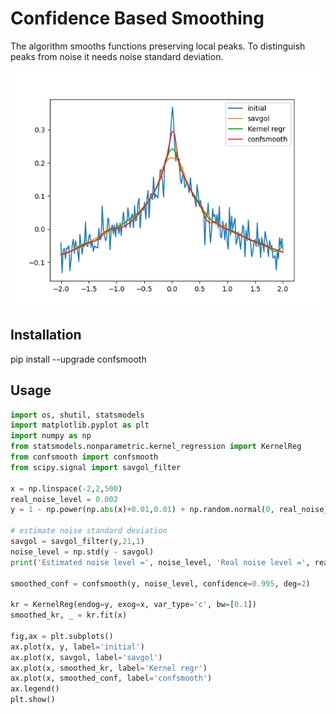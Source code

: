 # Confidence Based Smoothing
The algorithm smooths functions preserving local peaks. To distinguish peaks from noise it needs noise standard deviation. 

![Demo](./example.png)

## Installation

pip install --upgrade confsmooth

## Usage

```python
import os, shutil, statsmodels
import matplotlib.pyplot as plt
import numpy as np
from statsmodels.nonparametric.kernel_regression import KernelReg
from confsmooth import confsmooth
from scipy.signal import savgol_filter

x = np.linspace(-2,2,500)
real_noise_level = 0.002
y = 1 - np.power(np.abs(x)+0.01,0.01) + np.random.normal(0, real_noise_level, len(x))

# estimate noise standard deviation
savgol = savgol_filter(y,21,1)
noise_level = np.std(y - savgol)
print('Estimated noise level =', noise_level, 'Real noise level =', real_noise_level)

smoothed_conf = confsmooth(y, noise_level, confidence=0.995, deg=2)

kr = KernelReg(endog=y, exog=x, var_type='c', bw=[0.1])
smoothed_kr, _ = kr.fit(x)

fig,ax = plt.subplots()
ax.plot(x, y, label='initial')
ax.plot(x, savgol, label='savgol')
ax.plot(x, smoothed_kr, label='Kernel regr')
ax.plot(x, smoothed_conf, label='confsmooth')
ax.legend()
plt.show()
```
